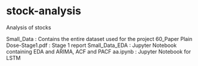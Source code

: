 # stock-analysis
Analysis of stocks

Small_Data : Contains the entire dataset used for the project
60_Paper Plain Dose-Stage1.pdf : Stage 1 report
Small_Data_EDA : Jupyter Notebook containing EDA and ARIMA, ACF and PACF
aa.ipynb : Jupyter Notebook for LSTM
